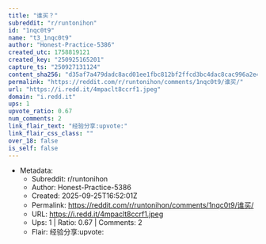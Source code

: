 ```yaml
---
title: "谁买？"
subreddit: "r/runtonihon"
id: "1nqc0t9"
name: "t3_1nqc0t9"
author: "Honest-Practice-5386"
created_utc: 1758819121
created_key: "250925165201"
capture_ts: "250927131124"
content_sha256: "d35af7a479dadc8acd01ee1fbc812bf2ffcd3bc4dac8cac996a2e44f17dc927a"
permalink: "https://reddit.com/r/runtonihon/comments/1nqc0t9/谁买/"
url: "https://i.redd.it/4mpaclt8ccrf1.jpeg"
domain: "i.redd.it"
ups: 1
upvote_ratio: 0.67
num_comments: 2
link_flair_text: "经验分享:upvote:"
link_flair_css_class: ""
over_18: false
is_self: false
---
```


- Metadata:
  - Subreddit: r/runtonihon
  - Author: Honest-Practice-5386
  - Created: 2025-09-25T16:52:01Z
  - Permalink: https://reddit.com/r/runtonihon/comments/1nqc0t9/谁买/
  - URL: https://i.redd.it/4mpaclt8ccrf1.jpeg
  - Ups: 1 | Ratio: 0.67 | Comments: 2
  - Flair: 经验分享:upvote:

